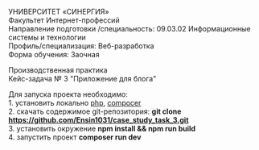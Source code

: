 УНИВЕРСИТЕТ «СИНЕРГИЯ»              
Факультет Интернет-профессий                    
Направление подготовки /специальность: 09.03.02 Информационные системы и технологии              
Профиль/специализация:  Веб-разработка              
Форма обучения:   Заочная            

Производственная практика                 
Кейс-задача № 3  "Приложение для блога"           

Для запуска проекта необходимо:          
    1. установить локально [php](https://www.php.net/), [compocer](https://getcomposer.org/)             
    2. скачать содержимое git-репозитория: **git clone https://github.com/Ensin1031/case_study_task_3.git**                 
    3. установить окружение  **npm install && npm run build**                   
    4. запустить проект **composer run dev**               
    
